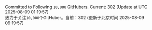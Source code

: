 Committed to Following `10,000` GitHubers. Current: <!-- FOLLOWING_COUNT -->302<!-- FOLLOWING_COUNT --> (Update at UTC <!-- LAST_UPDATED -->2025-08-09 01:19:57<!-- LAST_UPDATED -->)<br>
致力于关注`10,000`个GitHuber。当前：<!-- FOLLOWING_COUNT -->302<!-- FOLLOWING_COUNT --> (更新于北京时间 <!-- LAST_UPDATED_CST -->2025-08-09 09:19:57<!-- LAST_UPDATED_CST -->)
